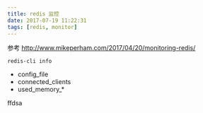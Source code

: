 ```yaml
---
title: redis 监控
date: 2017-07-19 11:22:31
tags: [redis, monitor]
---
```


参考 <http://www.mikeperham.com/2017/04/20/monitoring-redis/>

`redis-cli info`

* config_file
* connected_clients
* used_memory_*

ffdsa
